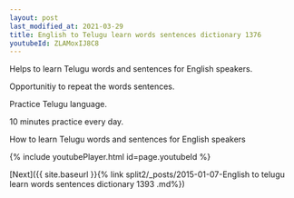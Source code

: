 ```yaml
---
layout: post
last_modified_at: 2021-03-29
title: English to Telugu learn words sentences dictionary 1376 
youtubeId: ZLAMoxIJ8C8
---
```

 
 
Helps to learn Telugu words and sentences for English speakers.

Opportunitiy to repeat the words sentences. 

Practice Telugu language. 
 
10 minutes practice every day. 
 
How to learn Telugu words and sentences for English speakers 
 
{% include youtubePlayer.html id=page.youtubeId %}
 
 
[Next]({{ site.baseurl }}{% link  split2/_posts/2015-01-07-English to telugu learn words sentences dictionary 1393 .md%})
 
